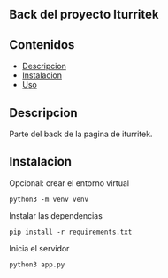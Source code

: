 ## Back del proyecto Iturritek

## Contenidos

- [Descripcion](#Descripcion)
- [Instalacion](#Instalacion)
- [Uso](#Uso)

## Descripcion

Parte del back de la pagina de iturritek.

## Instalacion

Opcional: crear el entorno virtual

```
python3 -m venv venv
```

Instalar las dependencias

```
pip install -r requirements.txt
```

Inicia el servidor

```
python3 app.py
```


